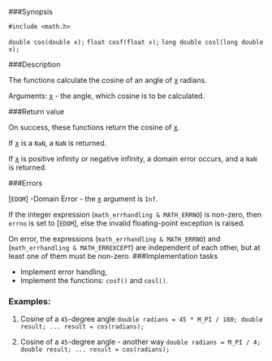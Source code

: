 ###Synopsis

`#include <math.h>`

`double cos(double x);`
`float cosf(float x);`
`long double cosl(long double x);`

###Description

The functions calculate the cosine of an angle of <u>x</u> radians.

Arguments:
<u>x</u> - the angle, which cosine is to be calculated.

###Return value

On success, these functions return the cosine of <u>x</u>.

If <u>x</u> is a `NaN`, a `NaN` is returned.

If <u>x</u> is positive infinity or negative infinity, a domain error occurs, and a `NaN` is returned.

###Errors

[`EDOM`] -Domain Error - the <u>x</u> argument is `Inf`.

If the integer expression (`math_errhandling & MATH_ERRNO`) is non-zero, then `errno` is set to [`EDOM`], else the invalid floating-point exception is raised.

On error, the expressions (`math_errhandling & MATH_ERRNO`) and (`math_errhandling & MATH_ERREXCEPT`) are independent of each other, but at least one of them must be non-zero.
###Implementation tasks

* Implement error handling,
* Implement the functions: `cosf()` and `cosl()`.

### Examples:
1. Cosine of a `45`-degree angle
`double radians = 45 * M_PI / 180;
double result;
...
result = cos(radians);`

2. Cosine of a `45`-degree angle - another way
`double radians = M_PI / 4;
double result;
...
result = cos(radians);`
